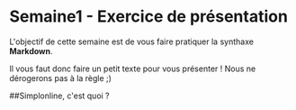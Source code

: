 # Semaine1 - Exercice de présentation

L'objectif de cette semaine est de vous faire pratiquer la synthaxe __Markdown__.

Il vous faut donc faire un petit texte pour vous présenter ! Nous ne dérogerons pas à la règle ;)

##Simplonline, c'est quoi ?

